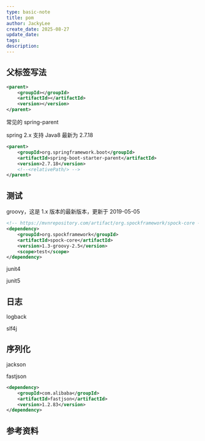 ```yaml
---
type: basic-note
title: pom
author: JackyLee
create_date: 2025-08-27
update_date:
tags:
description:
---
```


## 父标签写法

```xml
<parent>
    <groupId></groupId>
    <artifactId></artifactId>
    <version></version>
</parent>
```

常见的 spring-parent

spring 2.x 支持 Java8 最新为 2.7.18

```xml
<parent>
    <groupId>org.springframework.boot</groupId>
    <artifactId>spring-boot-starter-parent</artifactId>
    <version>2.7.18</version>
    <!--<relativePath/> -->
</parent>
```

## 测试

groovy，这是 1.x 版本的最新版本，更新于 2019-05-05

```xml
<!-- https://mvnrepository.com/artifact/org.spockframework/spock-core -->
<dependency>
    <groupId>org.spockframework</groupId>
    <artifactId>spock-core</artifactId>
    <version>1.3-groovy-2.5</version>
    <scope>test</scope>
</dependency>
```

junit4

junit5

## 日志

logback

slf4j

## 序列化

jackson

fastjson

```xml
<dependency>
    <groupId>com.alibaba</groupId>
    <artifactId>fastjson</artifactId>
    <version>1.2.83</version>
</dependency>
```

## 参考资料
